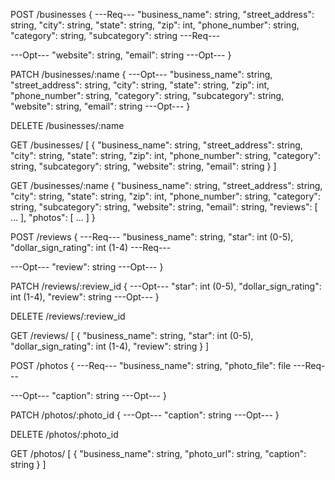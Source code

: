 <!-- BUSINESSES -->
POST /businesses
{
  ---Req---
  "business_name": string,
  "street_address": string,
  "city": string,
  "state": string,
  "zip": int,
  "phone_number": string,
  "category": string,
  "subcategory": string
  ---Req---

  ---Opt---
  "website": string,
  "email": string
  ---Opt---
}

PATCH /businesses/:name
{
  ---Opt---
  "business_name": string,
  "street_address": string,
  "city": string,
  "state": string,
  "zip": int,
  "phone_number": string,
  "category": string,
  "subcategory": string,
  "website": string,
  "email": string
  ---Opt---
}

DELETE /businesses/:name

GET /businesses/
[
  {
    "business_name": string,
    "street_address": string,
    "city": string,
    "state": string,
    "zip": int,
    "phone_number": string,
    "category": string,
    "subcategory": string,
    "website": string,
    "email": string
  }
]

GET /businesses/:name
{
  "business_name": string,
  "street_address": string,
  "city": string,
  "state": string,
  "zip": int,
  "phone_number": string,
  "category": string,
  "subcategory": string,
  "website": string,
  "email": string,
  "reviews": [ ... ],
  "photos": [ ... ]
}
<!-- BUSINESSES -->

<!-- REVIEWS -->
POST /reviews
{
  ---Req---
  "business_name": string,
  "star": int (0-5),
  "dollar_sign_rating": int (1-4)
  ---Req---

  ---Opt---
  "review": string
  ---Opt---
}

PATCH /reviews/:review_id
{
  ---Opt---
  "star": int (0-5),
  "dollar_sign_rating": int (1-4),
  "review": string
  ---Opt---
}

DELETE /reviews/:review_id

GET /reviews/
[
  {
    "business_name": string,
    "star": int (0-5),
    "dollar_sign_rating": int (1-4),
    "review": string
  }
]
<!-- REVIEWS -->

<!-- PHOTOS -->
POST /photos
{
  ---Req---
  "business_name": string,
  "photo_file": file
  ---Req---

  ---Opt---
  "caption": string
  ---Opt---
}

PATCH /photos/:photo_id
{
  ---Opt---
  "caption": string
  ---Opt---
}

DELETE /photos/:photo_id

GET /photos/
[
  {
    "business_name": string,
    "photo_url": string,
    "caption": string
  }
]
<!-- PHOTOS -->